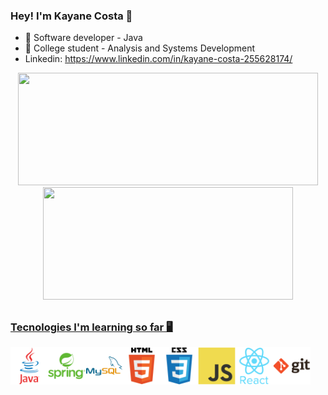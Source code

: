 ### Hey! I'm Kayane Costa 👋

- 🌱 Software developer - Java
- 📖 College student - Analysis and Systems Development
- Linkedin: https://www.linkedin.com/in/kayane-costa-255628174/

<div align="center">
  <a href="https://github.com/kayane-developer">
  <img height="180em" width= "480" src="https://github-readme-stats.vercel.app/api?username=kayane-developer&show_icons=true&theme=synthwave&include_all_commits=true&count_private=true"/>
  <img height="180em" width= "400" src="https://github-readme-stats.vercel.app/api/top-langs/?username=kayane-developer&layout=compact&langs_count=7&theme=synthwave"/>
</div>
  
  ##
  
### Tecnologies I'm learning so far 🖥
  <img align="left" alt="kayjava" height="60" width="60" src = "https://raw.githubusercontent.com/devicons/devicon/v2.15.1/icons/java/java-original-wordmark.svg" />
  <img align="left" alt="kaygithub" height="60" width="60" src = "https://raw.githubusercontent.com/devicons/devicon/v2.15.1/icons/spring/spring-original-wordmark.svg" />
  <img align="left" alt="kaygithub" height="60" width="60" src = "https://raw.githubusercontent.com/devicons/devicon/v2.15.1/icons/mysql/mysql-original-wordmark.svg" />
  <img align="left" alt="kaygithub" height="60" width="60" src = "https://raw.githubusercontent.com/devicons/devicon/v2.15.1/icons/html5/html5-original-wordmark.svg" />
  <img align="left" alt="kaygithub" height="60" width="60" src = "https://raw.githubusercontent.com/devicons/devicon/v2.15.1/icons/css3/css3-original-wordmark.svg" />
  <img align="left" alt="kaygithub" height="60" width="60" src = "https://raw.githubusercontent.com/devicons/devicon/v2.15.1/icons/javascript/javascript-original.svg" />
  <img align="left" alt="kaygithub" height="60" width="60" src = "https://raw.githubusercontent.com/devicons/devicon/v2.15.1/icons/react/react-original-wordmark.svg" />
  <img align="left" alt="kaygithub" height="60" width="60" src = "https://raw.githubusercontent.com/devicons/devicon/v2.15.1/icons/git/git-original-wordmark.svg" />
 
